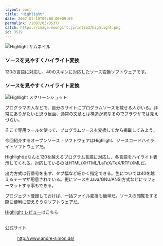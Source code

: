 ```yaml
---
layout: post
title: "Highlight"
date: 2007-03-10T09:00:00+09:00
permalink: /2007/03/3537/
catch: https://image.moongift.jp/intro3/highlight.png
id: 3519
---
```

 ![Highlight サムネイル](https://image.moongift.jp/intro3/highlight.t.png "Highlight サムネイル")
  

### ソースを見やすくハイライト変換
  
120の言語に対応し、40のスキンに対応したソース変換ソフトウェアです。  
<!--more-->  

### ソースを見やすくハイライト変換
  

![Highlight スクリーンショット](https://image.moongift.jp/intro3/highlight.png "Highlight スクリーンショット")

  

プログラマの人などで、自分のサイトにプログラムソースを載せる人がいる。非常にありがたいと思う反面、通常の文章とは構造が異なるのでブラウザでは見えづらい。

  

そこで専用ツールを使って、プログラムソースを変換してから掲載してみよう。

  

今回紹介するオープンソース・ソフトウェアはHighlight、ソースコードハイライトソフトウェアだ。

  

Highlightはなんと120を越えるプログラム言語に対応し、各言語をハイライト表示してくれる。対応しているのはHTML/XHTML/LaTeX/TeX/RTF/XMLだ。

  

出力方式は行番号を出す、タブ幅など細かく指定できる。色については40を越えるテーマが用意されている。更にソースをJava/GNU/ANSI方式などにリフォーマットする事もできる。

  

プロジェクト登録しておけば、一括ファイル変換も簡単だ。ソースの閲覧をする際に便利に使えそうなソフトウェアだ。

  

[Highlight レビュー](http://oss.moongift.jp/review/i-3539.html)はこちら

  
<dl>
<br><dt>公式サイト</dt>
<br><dd><a href="http://www.andre-simon.de/" target="_blank">http://www.andre-simon.de/</a></dd>
<br>
</dl>